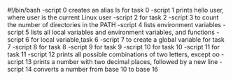 #!/bin/bash
-script 0 creates an alias ls for task 0
-script 1 prints hello user, where user is the current Linux user
-script 2 for task 2
-script 3 to count the number of directories in the PATH
-script 4 lists environment variables
-script 5 lists all local variables and environment variables, and functions
-script 6 for local variable,task 6
-script 7 to create a global variable for task 7
-script 8 for task 8 
-script 9 for task 9
-script 10 for task 10
-script 11 for task 11
-script 12 prints all possible combinations of two letters, except oo
-script 13 prints a number with two decimal places, followed by a new line
-script 14 converts a number from base 10 to base 16      
